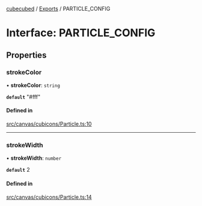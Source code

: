 [cubecubed](/reference/README.md) / [Exports](/reference/modules.md) / PARTICLE\_CONFIG

# Interface: PARTICLE\_CONFIG

## Properties

### strokeColor

• **strokeColor**: `string`

**`default`** "#fff"

#### Defined in

[src/canvas/cubicons/Particle.ts:10](https://github.com/imaphatduc/cubecubed/blob/db7d6e8/src/canvas/cubicons/Particle.ts#L10)

___

### strokeWidth

• **strokeWidth**: `number`

**`default`** 2

#### Defined in

[src/canvas/cubicons/Particle.ts:14](https://github.com/imaphatduc/cubecubed/blob/db7d6e8/src/canvas/cubicons/Particle.ts#L14)
